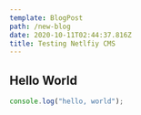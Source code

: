 ```yaml
---
template: BlogPost
path: /new-blog
date: 2020-10-11T02:44:37.816Z
title: Testing Netlfiy CMS
---
```

## Hello World

```javascript
console.log("hello, world");
```